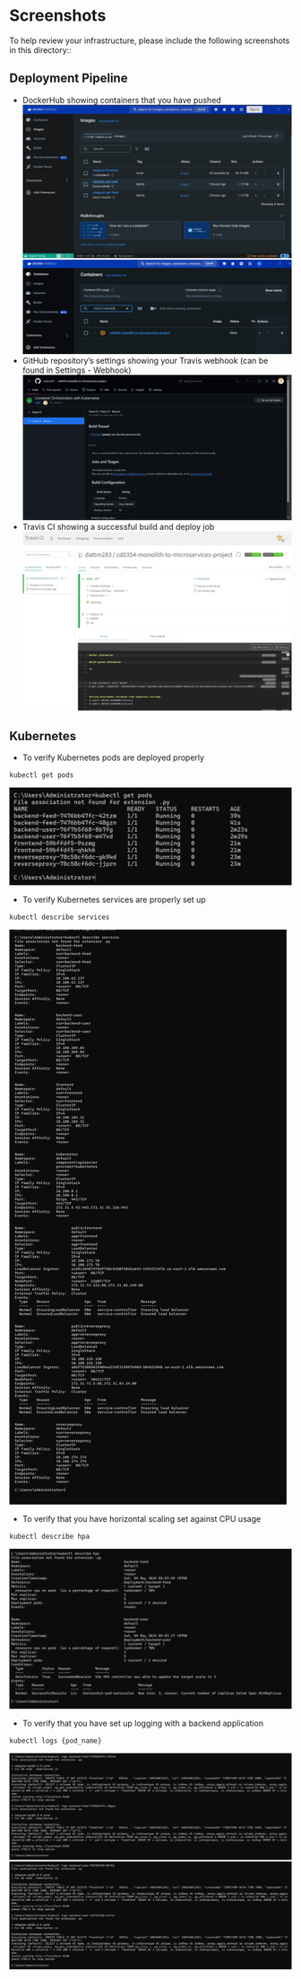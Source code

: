 # Screenshots
To help review your infrastructure, please include the following screenshots in this directory::

## Deployment Pipeline
* DockerHub showing containers that you have pushed
![](./img/Screenshot-of-DockerHub-shows-the-images.png)
![](./img/DockerHub%20showing%20containers%20that%20you%20have%20pushed.png)
* GitHub repository’s settings showing your Travis webhook (can be found in Settings - Webhook)
![](./img/settings%20showing%20your%20Travis%20webhook.png)
* Travis CI showing a successful build and deploy job
![](./img/Travis-CI-showing-a-successful-build%20job.png)

## Kubernetes
* To verify Kubernetes pods are deployed properly
```bash
kubectl get pods
```
![](./img/kubectl-get-pods.png)
* To verify Kubernetes services are properly set up
```bash
kubectl describe services
```
![](./img/kubectl-describe-services.png)
* To verify that you have horizontal scaling set against CPU usage
```bash
kubectl describe hpa
```
![](./img/kubectl%20describe%20hpa.png)
* To verify that you have set up logging with a backend application
```bash
kubectl logs {pod_name}
```

![](./img/kubectl-logs-backend-feed.png)
![](./img/kubectl-logs-backend-user.png)
